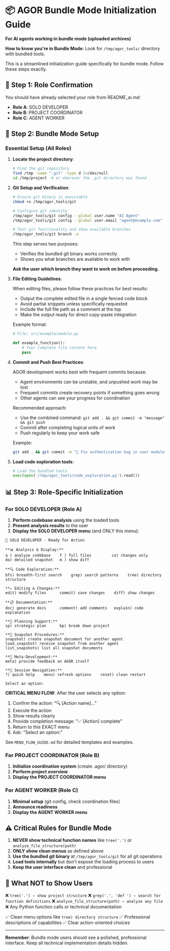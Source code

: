 # 📦 AGOR Bundle Mode Initialization Guide

**For AI agents working in bundle mode (uploaded archives)**

**How to know you're in Bundle Mode**: Look for `/tmp/agor_tools/` directory with bundled tools.

This is a streamlined initialization guide specifically for bundle mode. Follow these steps exactly.

## 🎯 Step 1: Role Confirmation

You should have already selected your role from README_ai.md:

- **Role A**: SOLO DEVELOPER
- **Role B**: PROJECT COORDINATOR
- **Role C**: AGENT WORKER

## 🔧 Step 2: Bundle Mode Setup

### Essential Setup (All Roles)

1. **Locate the project directory**:

   ```bash
   # Find the git repository
   find /tmp -name ".git" -type d 2>/dev/null
   cd /tmp/project  # or wherever the .git directory was found
   ```

2. **Git Setup and Verification**:

   ```bash
   # Ensure git binary is executable
   chmod +x /tmp/agor_tools/git

   # Configure git identity
   /tmp/agor_tools/git config --global user.name "AI Agent"
   /tmp/agor_tools/git config --global user.email "agent@example.com"

   # Test git functionality and show available branches
   /tmp/agor_tools/git branch -a
   ```

   This step serves two purposes:
   - Verifies the bundled git binary works correctly
   - Shows you what branches are available to work with

   **Ask the user which branch they want to work on before proceeding.**

3. **File Editing Guidelines**:

   When editing files, please follow these practices for best results:
   - Output the complete edited file in a single fenced code block
   - Avoid partial snippets unless specifically requested
   - Include the full file path as a comment at the top
   - Make the output ready for direct copy-paste integration

   Example format:
   ```python
   # File: src/example/module.py

   def example_function():
       # Your complete file content here
       pass
   ```

4. **Commit and Push Best Practices**:

   AGOR development works best with frequent commits because:
   - Agent environments can be unstable, and unpushed work may be lost
   - Frequent commits create recovery points if something goes wrong
   - Other agents can see your progress for coordination

   Recommended approach:
   - Use the combined command: `git add . && git commit -m "message" && git push`
   - Commit after completing logical units of work
   - Push regularly to keep your work safe

   Example:
   ```bash
   git add . && git commit -m "🔧 Fix authentication bug in user module" && git push
   ```

5. **Load code exploration tools**:
   ```python
   # Load the bundled tools
   exec(open('/tmp/agor_tools/code_exploration.py').read())
   ```

## 📊 Step 3: Role-Specific Initialization

### For SOLO DEVELOPER (Role A)

1. **Perform codebase analysis** using the loaded tools
2. **Present analysis results** to the user
3. **Display the SOLO DEVELOPER menu** (and ONLY this menu):

```
🎼 SOLO DEVELOPER - Ready for Action

**📊 Analysis & Display:**
a ) analyze codebase    f ) full files         co) changes only
da) detailed snapshot   m ) show diff

**🔍 Code Exploration:**
bfs) breadth-first search    grep) search patterns    tree) directory structure

**✏️ Editing & Changes:**
edit) modify files      commit) save changes    diff) show changes

**📋 Documentation:**
doc) generate docs      comment) add comments   explain) code explanation

**🎯 Planning Support:**
sp) strategic plan      bp) break down project

**🤝 Snapshot Procedures:**
snapshot) create snapshot document for another agent
load_snapshot) receive snapshot from another agent
list_snapshots) list all snapshot documents

**🔄 Meta-Development:**
meta) provide feedback on AGOR itself

**🔄 Session Navigation:**
?) quick help    menu) refresh options    reset) clean restart

Select an option:
```

**CRITICAL MENU FLOW**: After the user selects any option:

1. Confirm the action: "🔍 [Action name]..."
2. Execute the action
3. Show results clearly
4. Provide completion message: "✅ [Action] complete"
5. Return to this EXACT menu
6. Ask: "Select an option:"

See `MENU_FLOW_GUIDE.md` for detailed templates and examples.

### For PROJECT COORDINATOR (Role B)

1. **Initialize coordination system** (create .agor/ directory)
2. **Perform project overview**
3. **Display the PROJECT COORDINATOR menu**

### For AGENT WORKER (Role C)

1. **Minimal setup** (git config, check coordination files)
2. **Announce readiness**
3. **Display the AGENT WORKER menu**

## ⚠️ Critical Rules for Bundle Mode

1. **NEVER show technical function names** like `tree('.')` or `analyze_file_structure(path)`
2. **ONLY show clean menus** as defined above
3. **Use the bundled git binary** at `/tmp/agor_tools/git` for all git operations
4. **Load tools internally** but don't expose the loading process to users
5. **Keep the user interface clean** and professional

## 🚫 What NOT to Show Users

❌ `tree('.') – show project structure`
❌ `grep('.', 'def ') – search for function definitions`
❌ `analyze_file_structure(path) – analyze any file`
❌ Any Python function calls or technical documentation

✅ Clean menu options like `tree) directory structure`
✅ Professional descriptions of capabilities
✅ Clear action-oriented choices

---

**Remember**: Bundle mode users should see a polished, professional interface. Keep all technical implementation details hidden.
